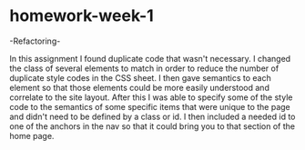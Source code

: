 # homework-week-1
-Refactoring-

In this assignment I found duplicate code that wasn't necessary. I changed the class of several elements to match in order to reduce the number of duplicate style codes in the CSS sheet. I then gave semantics to each element so that those elements could be more easily understood and correlate to the site layout. After this I was able to specify some of the style code to the semantics of some specific items that were unique to the page and didn't need to be defined by a class or id. I then included a needed id to one of the anchors in the nav so that it could bring you to that section of the home page.
